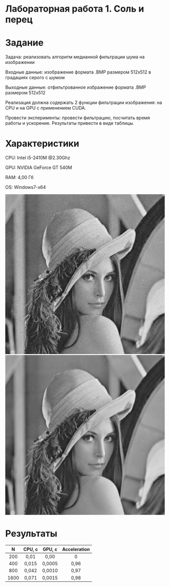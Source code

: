 # Лабораторная работа 1. Соль и перец

# Задание

Задача: реализовать алгоритм медианной фильтрации шума на изображении

Входные данные: изображение формата .BMP размером 512x512 в градациях серого с шумом

Выходные данные: отфильтрованное избражение формата .BMP размером 512x512

Реализация должна содержать 2 функции фильтрации изображения: на CPU и на GPU с применением CUDA.

Провести эксперименты: провести фильтрацию, посчитать время работы и ускорение. Результаты привести в виде таблицы.

# Характеристики

CPU: Intel i5-2410M @2.30Ghz

GPU: NVIDIA GeForce GT 540M

RAM: 4,00 Гб

OS: Windows7-x64

![alt text](512x512.bmp)
![alt text](CPU_img.bmp)

# Результаты

|N|CPU, с|GPU, с|Acceleration|
|:---:|:----:|:----:|:-:|
|200|0,01|0,00|0|
|400|0,015|0,0005|0,96|
|800|0,042|0,0010|0,97|
|1600|0,071|0,0015|0,98|
